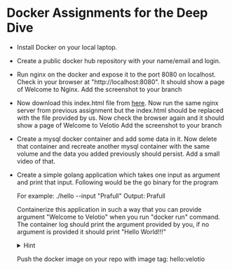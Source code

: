 # Docker Assignments for the Deep Dive

- Install Docker on your local laptop.

- Create a public docker hub repository with your name/email and login.
  
- Run nginx on the docker and expose it to the port 8080 on localhost. Check in your browser at "http://localhost:8080".
  It should show a page of Welcome to Nginx. Add the screenshot to your branch

- Now download this index.html file from [here](.extrafiles/index.html). Now run the same nginx server from previous assignment but the index.html
  should be replaced with the file provided by us. Now check the browser again and it should show a page of Welcome to Velotio
  Add the screenshot to your branch
  
- Create a mysql docker container and add some data in it. Now delete that container and recreate another mysql container with 
  the same volume and the data you added previously should persist. Add a small video of that.

- Create a simple golang application which takes one input as argument and print that input. Following would be the go binary for the program
  
  For example: ./hello --input "Prafull"
  Output: Prafull
  
  Containerize this application in such a way that you can provide argument "Welcome to Velotio" when you run "docker run" command. 
  The container log should print the argument provided by you, if no argument is provided it should print "Hello World!!!"

  <details><summary>Hint</summary>
  <p>
    #### Explore the command lint input in golang..
    #### docker run hello:velotio "--input Welcome to Velotio"
  </p>
  </details>

  Push the docker image on your repo with image tag: hello:velotio